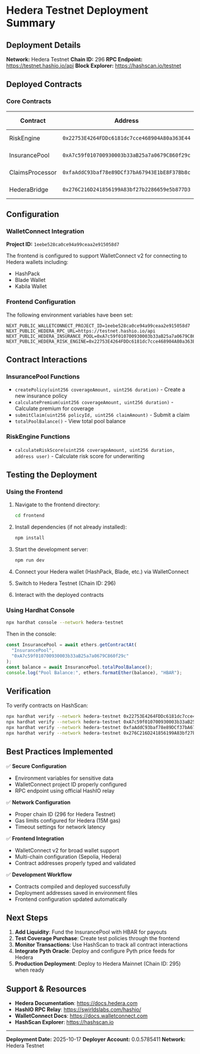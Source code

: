 # Hedera Testnet Deployment Summary

## Deployment Details

**Network:** Hedera Testnet
**Chain ID:** 296
**RPC Endpoint:** https://testnet.hashio.io/api
**Block Explorer:** https://hashscan.io/testnet

## Deployed Contracts

### Core Contracts

| Contract        | Address                                      | HashScan Link                                                                                       |
| --------------- | -------------------------------------------- | --------------------------------------------------------------------------------------------------- |
| RiskEngine      | `0x22753E4264FDDc6181dc7cce468904A80a363E44` | [View on HashScan](https://hashscan.io/testnet/contract/0x22753E4264FDDc6181dc7cce468904A80a363E44) |
| InsurancePool   | `0xA7c59f010700930003b33aB25a7a0679C860f29c` | [View on HashScan](https://hashscan.io/testnet/contract/0xA7c59f010700930003b33aB25a7a0679C860f29c) |
| ClaimsProcessor | `0xfaAddC93baf78e89DCf37bA67943E1bE8F37Bb8c` | [View on HashScan](https://hashscan.io/testnet/contract/0xfaAddC93baf78e89DCf37bA67943E1bE8F37Bb8c) |
| HederaBridge    | `0x276C216D241856199A83bf27b2286659e5b877D3` | [View on HashScan](https://hashscan.io/testnet/contract/0x276C216D241856199A83bf27b2286659e5b877D3) |

## Configuration

### WalletConnect Integration

**Project ID:** `1eebe528ca0ce94a99ceaa2e915058d7`

The frontend is configured to support WalletConnect v2 for connecting to Hedera wallets including:

- HashPack
- Blade Wallet
- Kabila Wallet

### Frontend Configuration

The following environment variables have been set:

```env
NEXT_PUBLIC_WALLETCONNECT_PROJECT_ID=1eebe528ca0ce94a99ceaa2e915058d7
NEXT_PUBLIC_HEDERA_RPC_URL=https://testnet.hashio.io/api
NEXT_PUBLIC_HEDERA_INSURANCE_POOL=0xA7c59f010700930003b33aB25a7a0679C860f29c
NEXT_PUBLIC_HEDERA_RISK_ENGINE=0x22753E4264FDDc6181dc7cce468904A80a363E44
```

## Contract Interactions

### InsurancePool Functions

- `createPolicy(uint256 coverageAmount, uint256 duration)` - Create a new insurance policy
- `calculatePremium(uint256 coverageAmount, uint256 duration)` - Calculate premium for coverage
- `submitClaim(uint256 policyId, uint256 claimAmount)` - Submit a claim
- `totalPoolBalance()` - View total pool balance

### RiskEngine Functions

- `calculateRiskScore(uint256 coverageAmount, uint256 duration, address user)` - Calculate risk score for underwriting

## Testing the Deployment

### Using the Frontend

1. Navigate to the frontend directory:

   ```bash
   cd frontend
   ```

2. Install dependencies (if not already installed):

   ```bash
   npm install
   ```

3. Start the development server:

   ```bash
   npm run dev
   ```

4. Connect your Hedera wallet (HashPack, Blade, etc.) via WalletConnect

5. Switch to Hedera Testnet (Chain ID: 296)

6. Interact with the deployed contracts

### Using Hardhat Console

```bash
npx hardhat console --network hedera-testnet
```

Then in the console:

```javascript
const InsurancePool = await ethers.getContractAt(
  "InsurancePool",
  "0xA7c59f010700930003b33aB25a7a0679C860f29c"
);
const balance = await InsurancePool.totalPoolBalance();
console.log("Pool Balance:", ethers.formatEther(balance), "HBAR");
```

## Verification

To verify contracts on HashScan:

```bash
npx hardhat verify --network hedera-testnet 0x22753E4264FDDc6181dc7cce468904A80a363E44
npx hardhat verify --network hedera-testnet 0xA7c59f010700930003b33aB25a7a0679C860f29c 0x22753E4264FDDc6181dc7cce468904A80a363E44
npx hardhat verify --network hedera-testnet 0xfaAddC93baf78e89DCf37bA67943E1bE8F37Bb8c 0xA7c59f010700930003b33aB25a7a0679C860f29c
npx hardhat verify --network hedera-testnet 0x276C216D241856199A83bf27b2286659e5b877D3
```

## Best Practices Implemented

✅ **Secure Configuration**

- Environment variables for sensitive data
- WalletConnect project ID properly configured
- RPC endpoint using official HashIO relay

✅ **Network Configuration**

- Proper chain ID (296 for Hedera Testnet)
- Gas limits configured for Hedera (15M gas)
- Timeout settings for network latency

✅ **Frontend Integration**

- WalletConnect v2 for broad wallet support
- Multi-chain configuration (Sepolia, Hedera)
- Contract addresses properly typed and validated

✅ **Development Workflow**

- Contracts compiled and deployed successfully
- Deployment addresses saved in environment files
- Frontend configuration updated automatically

## Next Steps

1. **Add Liquidity**: Fund the InsurancePool with HBAR for payouts
2. **Test Coverage Purchase**: Create test policies through the frontend
3. **Monitor Transactions**: Use HashScan to track all contract interactions
4. **Integrate Pyth Oracle**: Deploy and configure Pyth price feeds for Hedera
5. **Production Deployment**: Deploy to Hedera Mainnet (Chain ID: 295) when ready

## Support & Resources

- **Hedera Documentation**: https://docs.hedera.com
- **HashIO RPC Relay**: https://swirldslabs.com/hashio/
- **WalletConnect Docs**: https://docs.walletconnect.com
- **HashScan Explorer**: https://hashscan.io

---

**Deployment Date:** 2025-10-17
**Deployer Account:** 0.0.5785411
**Network:** Hedera Testnet
